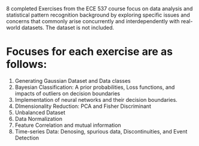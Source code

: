 8 completed Exercises from the ECE 537 course focus on data analysis and statistical pattern recognition background by exploring specific issues and concerns that commonly arise concurrently and interdependently with real-world datasets. The dataset is not included.


# Focuses for each exercise are as follows:
1. Generating Gaussian Dataset and Data classes
2. Bayesian Classification: A prior probabilities, Loss functions, and impacts of outliers on decision boundaries
3. Implementation of neural networks and their decision boundaries.
4. DImensionality Reduction: PCA and Fisher Discriminant
5. Unbalanced Dataset
6. Data Normalization
7. Feature Correlation and mutual information
8. Time-series Data: Denosing, spurious data, Discontinuities, and Event Detection
   
